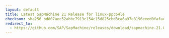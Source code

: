 ```yaml
---
layout: default
title: Latest SapMachine 21 Release for linux-ppc64le
checksum: sha256 bd807aec52abbc7913c154c15d825cbd3ca6a97e8196eeed0fafaca1c88e21c8
redirect_to:
  - https://github.com/SAP/SapMachine/releases/download/sapmachine-21.0.7/sapmachine-jdk-21.0.7_linux-ppc64le_bin.tar.gz
---
```

